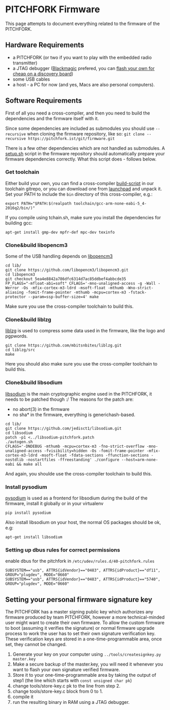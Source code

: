 # PITCHFORK Firmware

This page attempts to document everything related to the firmware of the PITCHFORK.

## Hardware Requirements

- a PITCHFORK (or two if you want to play with the embedded radio transmitter)
- a JTAG debugger ([Blackmagic](https://github.com/blacksphere/blackmagic/) prefered, you can [flash your own for cheap on a discovery board](https://embdev.net/articles/STM_Discovery_as_Black_Magic_Probe))
- some USB cables
- a host - a PC for now (and yes, Macs are also personal computers).

## Software Requirements

First of all you need a cross-compiler, and then you need to build the
dependencies and the firmware itself with it.

Since some dependencies are included as submodules you should use
`--recursive` when cloning the firmware repository, like so:
```git clone --recursive https://pitchfork.ist/git/firmware.git```

There is a few other dependencies which are not handled as submodules.
A [setup.sh](../git/firmware/tree/setup.sh) script in the firmware
repository should automatically prepare your firmware dependencies correctly.
What this script does - follows below.

### Get toolchain

Either build your own, you can find a cross-compiler [build-script](../git/toolchain/tree/tchain.sh) in our
toolchain gitrepo, or you can download one from [launchpad](https://launchpad.net/gcc-arm-embedded/+download) and unpack it.
Set your PATH to include the `bin` directory of this cross-compiler, e.g.:

```
export PATH="$PATH:$(realpath toolchain/gcc-arm-none-eabi-5_4-2016q2/bin/)"
```

If you compile using tchain.sh, make sure you install the dependencies
for building gcc:
```
apt-get install gmp-dev mpfr-def mpc-dev texinfo
```

### Clone&build libopencm3

Some of the USB handling depends on [libopencm3](http://libopencm3.org)

```
cd lib/
git clone https://github.com/libopencm3/libopencm3.git
cd libopencm3
git checkout 5ea4e8842a786dfc6314d7ac85ddbef4abbcde35
FP_FLAGS="-mfloat-abi=soft" CFLAGS='-mno-unaligned-access -g -Wall -Werror -Os -mfix-cortex-m3-ldrd -msoft-float -mthumb -Wno-strict-aliasing -fomit-frame-pointer -mthumb -mcpu=cortex-m3 -fstack-protector --param=ssp-buffer-size=4' make
```

Make sure you use the cross-compiler toolchain to build this.

### Clone&build liblzg

[liblzg](https://github.com/mbitsnbites/liblzg) is used to compress some data used in the firmware, like the logo and pgpwords.

```
git clone https://github.com/mbitsnbites/liblzg.git
cd liblzg/src
make
```

Here you should also make sure you use the cross-compiler toolchain to build this.

### Clone&build libsodium
[libsodium](https://libsodium.org) is the main cryptographic engine used in the PITCHFORK, it needs to be patched though :/
The reasons for the patch are:
 - no abort(3) in the firmware
 - no sha* in the firmware, everything is generichash-based.

```
cd lib/
git clone https://github.com/jedisct1/libsodium.git
cd libsodium
patch -p1 <../libsodium-pitchfork.patch
./autogen.sh
CFLAGS='-DNDEBUG -mthumb -mcpu=cortex-m3 -fno-strict-overflow -mno-unaligned-access -fvisibility=hidden -Os -fomit-frame-pointer -mfix-cortex-m3-ldrd -msoft-float -fdata-sections -ffunction-sections -nostdlib -nostartfiles -ffreestanding' ./configure --host=arm-none-eabi && make all
```

And again, you shoulde use the cross-compiler toolchain to build this.

### Install pysodium

[pysodium](https://github.com/stef/pysodium) is used as a frontend for libsodium during the build of the firmware, install it globally or in your virtualenv

```
pip install pysodium
```

Also install libsodium on your host, the normal OS packages should be ok, e.g:
```
apt-get install libsodium
```

### Setting up dbus rules for correct permissions

enable dbus for the pitchfork in `/etc/udev/rules.d/40-pitchfork.rules`
```
SUBSYSTEM=="usb", ATTRS{idVendor}=="0483", ATTRS{idProduct}=="df11", GROUP="plugdev", MODE="0660"
SUBSYSTEM=="usb", ATTRS{idVendor}=="0483", ATTRS{idProduct}=="5740", GROUP="plugdev", MODE="0660"
```

## Setting your personal firmware signature key

The PITCHFORK has a master signing public key which authorizes any
firmware produced by team PITCHFORK, however a more technical-minded
user might want to create their own firmware. To allow the custom
firmware to boot (assuming it verifies the signature) or normal
firmware upgrade process to work the user has to set their own
signature verification key. These verification keys are stored in a
one-time-programmable area, once set, they cannot be changed.

1. Generate your key on your computer using
   `../tools/createsignkey.py master.key`
2. Make a secure backup of the master.key, you will need it whenever
   you want to flash your own signature verified firmware.
3. Store it to your one-time-programmable area by taking the output of
   step1 (the line which starts with `const unsigned char pk`)
4. change tools/store-key.c pk to the line from step 2.
5. change tools/store-key.c block from 0 to 1.
6. compile it
7. run the resulting binary in RAM using a JTAG debugger.
